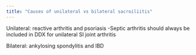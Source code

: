 ```yaml
---
title: "Causes of unilateral vs bilateral sacroiliitis"
---
```

Unilateral: reactive arthritis and psoriasis
-Septic arthritis should always be included in DDX for unilateral SI joint arthritis

Bilateral: ankylosing spondylitis and IBD


